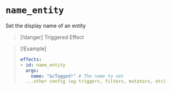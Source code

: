 # `name_entity`

Set the display name of an entity

> [!danger] Triggered Effect

> [!Example]
> ```yaml
> effects:
> - id: name_entity
>   args:
>     name: "&cTagged!" # The name to set
>   ...other config (eg triggers, filters, mutators, etc)
> ```
